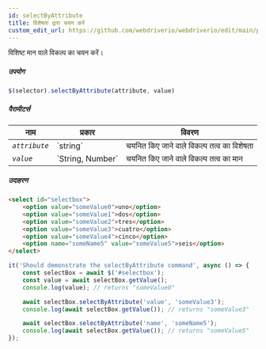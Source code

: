 ```yaml
---
id: selectByAttribute
title: विशेषता द्वारा चयन करें
custom_edit_url: https://github.com/webdriverio/webdriverio/edit/main/packages/webdriverio/src/commands/element/selectByAttribute.ts
---
```


विशिष्ट मान वाले विकल्प का चयन करें।

##### उपयोग

```js
$(selector).selectByAttribute(attribute, value)
```

##### पैरामीटर्स

<table>
  <thead>
    <tr>
      <th>नाम</th><th>प्रकार</th><th>विवरण</th>
    </tr>
  </thead>
  <tbody>
    <tr>
      <td><code><var>attribute</var></code></td>
      <td>`string`</td>
      <td>चयनित किए जाने वाले विकल्प तत्व का विशेषता</td>
    </tr>
    <tr>
      <td><code><var>value</var></code></td>
      <td>`String, Number`</td>
      <td>चयनित किए जाने वाले विकल्प तत्व का मान</td>
    </tr>
  </tbody>
</table>

##### उदाहरण

```html title="example.html"
<select id="selectbox">
    <option value="someValue0">uno</option>
    <option value="someValue1">dos</option>
    <option value="someValue2">tres</option>
    <option value="someValue3">cuatro</option>
    <option value="someValue4">cinco</option>
    <option name="someName5" value="someValue5">seis</option>
</select>
```

```js title="selectByAttribute.js"
it('Should demonstrate the selectByAttribute command', async () => {
    const selectBox = await $('#selectbox');
    const value = await selectBox.getValue();
    console.log(value); // returns "someValue0"

    await selectBox.selectByAttribute('value', 'someValue3');
    console.log(await selectBox.getValue()); // returns "someValue3"

    await selectBox.selectByAttribute('name', 'someName5');
    console.log(await selectBox.getValue()); // returns "someValue5"
});
```